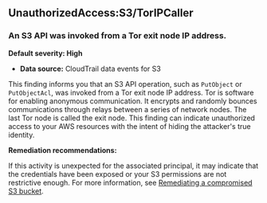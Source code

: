 UnauthorizedAccess:S3/TorIPCaller
---------------------------------


### An S3 API was invoked from a Tor exit node IP address.


**Default severity: High**


 * **Data source:** CloudTrail data events for S3

This finding informs you that an S3 API operation, such as `PutObject` or `PutObjectAcl`, was invoked from a Tor exit node IP address. Tor is software for enabling anonymous communication. It encrypts and randomly bounces communications through relays between a series of network nodes. The last Tor node is called the exit node. This finding can indicate unauthorized access to your AWS resources with the intent of hiding the attacker's true identity.


**Remediation recommendations:**


If this activity is unexpected for the associated principal, it may indicate that the credentials have been exposed or your S3 permissions are not restrictive enough. For more information, see [Remediating a compromised S3 bucket](https://docs.aws.amazon.com/guardduty/latest/ug/guardduty_remediate.html#compromised-s3).



